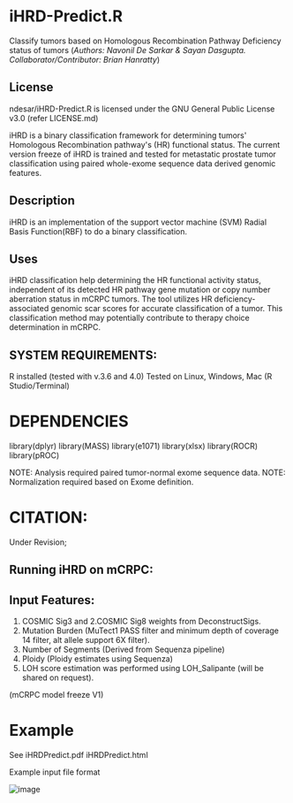 # iHRD-Predict.R
Classify tumors based on Homologous Recombination Pathway Deficiency status of tumors 
(_Authors: Navonil De Sarkar & Sayan Dasgupta. Collaborator/Contributor: Brian Hanratty_)

## License 
ndesar/iHRD-Predict.R is licensed under the
GNU General Public License v3.0
(refer LICENSE.md)

iHRD is a binary classification framework for determining tumors' Homologous Recombination pathway's (HR) functional status. The current version freeze of iHRD is trained and tested for metastatic prostate tumor classification using paired whole-exome sequence data derived genomic features. 

## Description
iHRD is an implementation of the support vector machine (SVM) Radial Basis Function(RBF) to do a binary classification.

## Uses

iHRD classification help determining the HR functional activity status, independent of its detected HR pathway gene mutation or copy number aberration status in mCRPC tumors. The tool utilizes HR deficiency-associated genomic scar scores for accurate classification of a tumor. This classification method may potentially contribute to therapy choice determination in mCRPC.

## SYSTEM REQUIREMENTS:
R installed (tested with v.3.6 and 4.0)
Tested on Linux, Windows, Mac (R Studio/Terminal)

# DEPENDENCIES
library(dplyr)
library(MASS)
library(e1071)
library(xlsx)
library(ROCR)
library(pROC)

NOTE: Analysis required paired tumor-normal exome sequence data.
NOTE: Normalization required based on Exome definition.

# CITATION:
Under Revision;

## Running iHRD on mCRPC: 

## Input Features: 
1. COSMIC Sig3 and 2.COSMIC Sig8 weights from DeconstructSigs.
3. Mutation Burden (MuTect1 PASS filter and minimum depth of coverage 14 filter, alt allele support 6X filter).
4. Number of Segments (Derived from Sequenza pipeline)
5. Ploidy (Ploidy estimates using Sequenza)
6. LOH score estimation was performed using LOH_Salipante (will be shared on request).

(mCRPC model freeze V1)

# Example

See iHRDPredict.pdf iHRDPredict.html 

Example input file format


![image](https://user-images.githubusercontent.com/33163983/116132499-7becae00-a682-11eb-9398-2baef81571bf.png)

